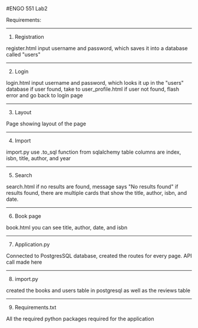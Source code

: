 #ENGO 551 Lab2

Requirements:
_______________________________________________________________________________________________
1. Registration

register.html
input username and password, which saves it into a database called "users"

_______________________________________________________________________________________________
2. Login

login.html
input username and password, which looks it up in the "users" database
if user found, take to user_profile.html
if user not found, flash error and go back to login page

_______________________________________________________________________________________________
3. Layout

Page showing layout of the page
_______________________________________________________________________________________________
4. Import

import.py
use .to_sql function from sqlalchemy
table columns are index, isbn, title, author, and year
_______________________________________________________________________________________________
5. Search

search.html
if no results are found, message says "No results found"
if results found, there are multiple cards that show the title, author, isbn, and date.
_______________________________________________________________________________________________
6. Book page

book.html
you can see title, author, date, and isbn

_______________________________________________________________________________________________
7. Application.py

Connected to PostgresSQL database, created the routes for every page.
API call made here

_______________________________________________________________________________________________
8. import.py

created the books and users table in postgresql as well as the reviews table

_______________________________________________________________________________________________
9. Requirements.txt

All the required python packages required for the application

